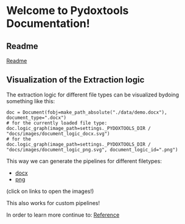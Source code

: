 # Welcome to Pydoxtools Documentation!

## Readme

[Readme](readme_cp)

## Visualization of the Extraction logic

The extraction logic for different file types can be visualized bydoing something like this:

    doc = Document(fobj=make_path_absolute("./data/demo.docx"), document_type=".docx")
    # for the currently loaded file type:
    doc.logic_graph(image_path=settings._PYDOXTOOLS_DIR / "docs/images/document_logic_docx.svg")
    # for the 
    doc.logic_graph(image_path=settings._PYDOXTOOLS_DIR / "docs/images/document_logic_png.svg", document_logic_id=".png")

This way we can generate the pipelines for different filetypes:

- [docx](images/document_logic_docx.svg)
- [png](images/document_logic_png.svg)

(click on links to open the images!)

This also works for custom pipelines!

In order to learn more continue to: [Reference](reference)
 

